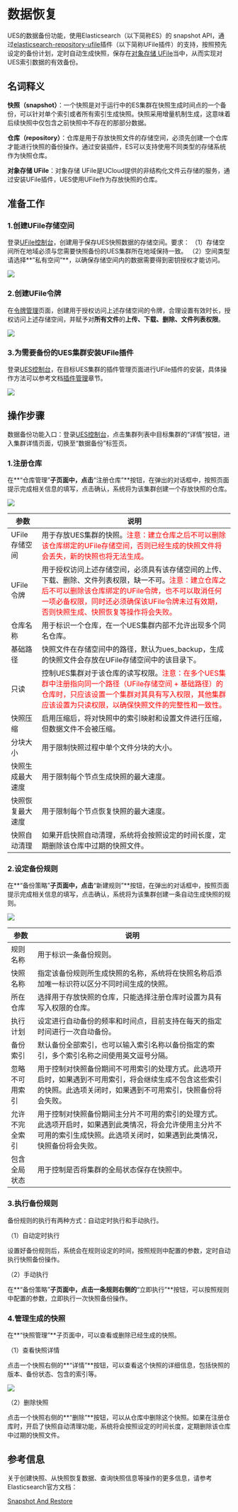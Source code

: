 # 数据恢复

UES的数据备份功能，使用Elasticsearch（以下简称ES）的 snapshot API，通过[elasticsearch-repository-ufile](https://github.com/ufilesdk-dev/elasticsearch-repository-ufile)插件（以下简称UFile插件）的支持，按照预先设定的备份计划，定时自动生成快照，保存在[对象存储 UFile](https://docs.ucloud.cn/ufile/README)当中，从而实现对UES索引数据的有效备份。

## 名词释义

**快照（snapshot）**：一个快照是对于运行中的ES集群在快照生成时间点的一个备份，可以针对单个索引或者所有索引生成快照。快照采用增量机制生成，这意味着后续快照中仅包含之前快照中不存在的那部分数据。

**仓库（repository）**：仓库是用于存放快照文件的存储空间，必须先创建一个仓库才能进行快照的备份操作。通过安装插件，ES可以支持使用不同类型的存储系统作为快照仓库。

**对象存储 UFile**：对象存储 UFile是UCloud提供的非结构化文件云存储的服务，通过安装UFile插件，UES使用UFile作为存放快照的仓库。

## 准备工作

### 1.创建UFile存储空间

登录[UFile控制台](https://console.ucloud.cn/ufile/ufile)，创建用于保存UES快照数据的存储空间。要求：
（1）存储空间所在地域必须与您需要快照备份的UES集群所在地域保持一致。
（2）空间类型请选择**”私有空间“**，以确保存储空间内的数据需要得到密钥授权才能访问。

![](/images/operate/backup/create_ufile_bucket.png)

### 2.创建UFile令牌

在[令牌管理](https://console.ucloud.cn/ufile/token)页面，创建用于授权访问上述存储空间的令牌，合理设置有效时长，授权访问上述存储空间，并赋予对**所有文件**的**上传、下载、删除、文件列表权限**。

![](/images/operate/backup/create_ufile_token.png)

### 3.为需要备份的UES集群安装UFile插件

登录[UES控制台](https://console.ucloud.cn/ues/manage)，在目标UES集群的插件管理页面进行UFile插件的安装，具体操作方法可以参考文档[插件管理](/ues/plugins/manage)章节。

![](/images/operate/backup/install_ufile_plugin.png)

## 操作步骤

数据备份功能入口：登录[UES控制台](https://console.ucloud.cn/ues/manage)，点击集群列表中目标集群的“详情”按钮，进入集群详情页面，切换至“数据备份”标签页。

### 1.注册仓库

在**“仓库管理”**子页面中，点击**“注册仓库”**按钮，在弹出的对话框中，按照页面提示完成相关信息的填写，点击确认，系统将为该集群创建一个存放快照的仓库。

![](/images/operate/backup/register_repository.png)

| 参数 | 说明 |
| ----- | ----- |
| UFile存储空间 | 用于存放UES集群的快照。<font color=red>注意：建立仓库之后不可以删除该仓库绑定的UFile存储空间，否则已经生成的快照文件将会丢失，新的快照也将无法生成。</font> |
| UFile令牌 | 用于授权访问上述存储空间，必须具有该存储空间的上传、下载、删除、文件列表权限，缺一不可。<font color=red>注意：建立仓库之后不可以删除该仓库绑定的UFile令牌，也不可以取消任何一项必备权限，同时还必须确保该UFile令牌未过有效期，否则快照生成、快照恢复等操作将会失败。</font> |
| 仓库名称 | 用于标识一个仓库，在一个UES集群内部不允许出现多个同名仓库。 |
| 基础路径 | 快照文件在存储空间中的路径，默认为ues\_backup，生成的快照文件会存放在UFile存储空间中的该目录下。 |
| 只读 | 控制UES集群对于该仓库的读写权限。<font color=red>注意：在多个UES集群中注册指向同一个路径（UFile存储空间 + 基础路径）的仓库时，只应该设置一个集群对其具有写入权限，其他集群应该设置为只读权限，以确保快照文件的完整性和一致性。</font> |
| 快照压缩 | 启用压缩后，将对快照中的索引映射和设置文件进行压缩，但数据文件不会被压缩。 |
| 分块大小 | 用于限制快照过程中单个文件分块的大小。 |
| 快照生成最大速度 | 用于限制每个节点生成快照的最大速度。 |
| 快照恢复最大速度 | 用于限制每个节点恢复快照的最大速度。 |
| 快照自动清理 | 如果开启快照自动清理，系统将会按照设定的时间长度，定期删除该仓库中过期的快照文件。 |

### 2.设定备份规则

在**“备份策略”**子页面中，点击**“新建规则”**按钮，在弹出的对话框中，按照页面提示完成相关信息的填写，点击确认，系统将为该集群创建一条自动生成快照的规则。

![](/images/operate/backup/create_snapshot_policy.png)

| 参数 | 说明 |
| ----- | ----- |
| 规则名称 | 用于标识一条备份规则。 |
| 快照名称 | 指定该备份规则所生成快照的名称，系统将在快照名称后添加唯一标识符以区分不同时间生成的快照。 |
| 所在仓库 | 选择用于存放快照的仓库，只能选择注册仓库时设置为具有写入权限的仓库。 |
| 执行计划 | 设定进行自动备份的频率和时间点，目前支持在每天的指定时间进行一次自动备份。 |
| 备份索引 | 默认备份全部索引，也可以输入索引名称以备份指定的索引，多个索引名称之间使用英文逗号分隔。 |
| 忽略不可用索引 | 用于控制对快照备份期间不可用索引的处理方式。此选项开启时，如果遇到不可用索引，将会继续生成不包含这些索引的快照。此选项关闭时，如果遇到不可用索引，快照备份将会失败。 |
| 允许不完全索引 | 用于控制对快照备份期间主分片不可用的索引的处理方式。此选项开启时，如果遇到此类情况，将会允许使用主分片不可用的索引生成快照。此选项关闭时，如果遇到此类情况，快照备份将会失败。 |
| 包含全局状态 | 用于控制是否将集群的全局状态保存在快照中。 |

### 3.执行备份规则

备份规则的执行有两种方式：自动定时执行和手动执行。

（1）自动定时执行

设置好备份规则后，系统会在规则设定的时间，按照规则中配置的参数，定时自动执行快照备份操作。

（2）手动执行

在**“备份策略”**子页面中，点击一条规则右侧的**“立即执行”**按钮，可以按照规则中配置的参数，立即执行一次快照备份操作。

### 4.管理生成的快照

在**“快照管理”**子页面中，可以查看或删除已经生成的快照。

（1）查看快照详情

点击一个快照右侧的**“详情”**按钮，可以查看这个快照的详细信息，包括快照的版本、备份状态、包含的索引等。

![](/images/operate/backup/snapshot_details.png)

（2）删除快照

点击一个快照右侧的**“删除”**按钮，可以从仓库中删除这个快照。如果在注册仓库时，开启了快照自动清理功能，系统将会按照设定的时间长度，定期删除该仓库中过期的快照文件。

## 参考信息

关于创建快照、从快照恢复数据、查询快照信息等操作的更多信息，请参考Elasticsearch官方文档：

[Snapshot And Restore](https://www.elastic.co/guide/en/elasticsearch/reference/current/snapshot-restore.html)